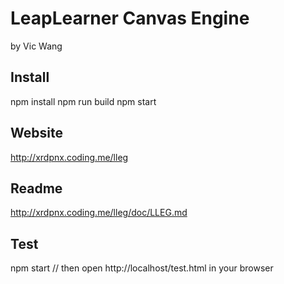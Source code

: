 # LeapLearner Canvas Engine
by Vic Wang

## Install
npm install
npm run build
npm start

## Website
http://xrdpnx.coding.me/lleg

## Readme
http://xrdpnx.coding.me/lleg/doc/LLEG.md

## Test
npm start
// then open http://localhost/test.html in your browser

